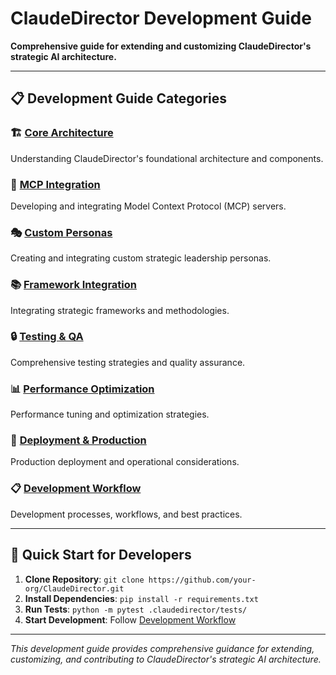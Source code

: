 # ClaudeDirector Development Guide

**Comprehensive guide for extending and customizing ClaudeDirector's strategic AI architecture.**

---

## 📋 **Development Guide Categories**

### 🏗️ **[Core Architecture](guides/CORE_ARCHITECTURE.md)**
Understanding ClaudeDirector's foundational architecture and components.

### 🔧 **[MCP Integration](guides/MCP_INTEGRATION.md)**
Developing and integrating Model Context Protocol (MCP) servers.

### 🎭 **[Custom Personas](guides/CUSTOM_PERSONAS.md)**
Creating and integrating custom strategic leadership personas.

### 📚 **[Framework Integration](guides/FRAMEWORK_INTEGRATION.md)**
Integrating strategic frameworks and methodologies.

### 🔒 **[Testing & QA](guides/TESTING_QA.md)**
Comprehensive testing strategies and quality assurance.

### 📊 **[Performance Optimization](guides/PERFORMANCE_OPTIMIZATION.md)**
Performance tuning and optimization strategies.

### 🚀 **[Deployment & Production](guides/DEPLOYMENT_PRODUCTION.md)**
Production deployment and operational considerations.

### 📋 **[Development Workflow](guides/DEVELOPMENT_WORKFLOW.md)**
Development processes, workflows, and best practices.

---

## 🎯 **Quick Start for Developers**

1. **Clone Repository**: `git clone https://github.com/your-org/ClaudeDirector.git`
2. **Install Dependencies**: `pip install -r requirements.txt`
3. **Run Tests**: `python -m pytest .claudedirector/tests/`
4. **Start Development**: Follow [Development Workflow](guides/DEVELOPMENT_WORKFLOW.md)

---

*This development guide provides comprehensive guidance for extending, customizing, and contributing to ClaudeDirector's strategic AI architecture.*

